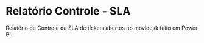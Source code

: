 # Relatório Controle - SLA
Relatório de Controle de SLA de tíckets abertos no movidesk feito em Power BI.
